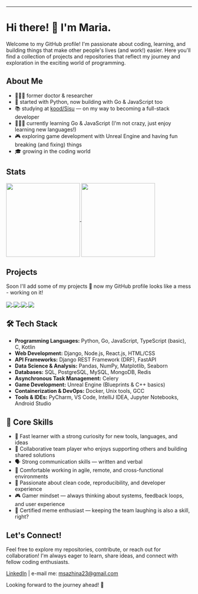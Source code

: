 ---

# Hi there! 👋 I'm Maria.

Welcome to my GitHub profile! 
I'm passionate about coding, learning, and building things that make other people's lives (and work!) easier. Here you'll find a collection of projects and repositories that reflect my journey and exploration in the exciting world of programming.

## About Me

- 👩🏻‍🔬 former doctor & researcher
- 🐍 started with Python, now building with Go & JavaScript too
- 📚 studying at [kood/Sisu](https://koodsisu.fi) — on my way to becoming a full-stack developer
- 🧚🏻‍♀️ currently learning Go & JavaScript (I'm not crazy, just enjoy learning new languages!)
- 🎮 exploring game development with Unreal Engine and having fun breaking (and fixing) things  
- 🎓 growing in the coding world


## Stats

<a href="https://github.com/kooken/github-readme-stats">
  <img height=200 align="center" src="https://github-readme-stats.vercel.app/api?username=kooken&theme=buefy&hide_border=true&include_all_commits=true&count_private=true&hide_rank=true&show_icons=true" />
</a>

<a href="https://github.com/kooken/github-readme-stats">
  <img height=200 align="center" src="https://github-readme-stats.vercel.app/api/top-langs?username=kooken&theme=buefy&show_icons=true&layout=compact&card_width=320&hide=dockerfile,css&hide_border=true" />
</a>

## Projects

Soon I'll add some of my projects 💫 now my GitHub profile looks like a mess - working on it!

<a href="https://github.com/kooken/C-Piscine-Hive">
  <img align="center" src="https://github-readme-stats.vercel.app/api/pin/?username=kooken&repo=C-Piscine-Hive&theme=buefy" />
</a>
<a href="https://github.com/kooken/codingschool">
  <img align="center" src="https://github-readme-stats.vercel.app/api/pin/?username=kooken&repo=codingschool&theme=buefy" />
</a>
<a href="https://github.com/kooken/Bulletin-Board">
  <img align="center" src="https://github-readme-stats.vercel.app/api/pin/?username=kooken&repo=Bulletin-Board&theme=buefy" />
</a>
<a href="https://github.com/kooken/JavaScript">
  <img align="center" src="https://github-readme-stats.vercel.app/api/pin/?username=kooken&repo=JavaScript&theme=buefy" />
</a>

## 🛠️ Tech Stack

- **Programming Languages:** Python, Go, JavaScript, TypeScript (basic), C, Kotlin  
- **Web Development:** Django, Node.js, React.js, HTML/CSS  
- **API Frameworks:** Django REST Framework (DRF), FastAPI  
- **Data Science & Analysis:** Pandas, NumPy, Matplotlib, Seaborn  
- **Databases:** SQL, PostgreSQL, MySQL, MongoDB, Redis  
- **Asynchronous Task Management:** Celery  
- **Game Development:** Unreal Engine (Blueprints & C++ basics)  
- **Containerization & DevOps:** Docker, Unix tools, GCC  
- **Tools & IDEs:** PyCharm, VS Code, IntelliJ IDEA, Jupyter Notebooks, Android Studio

## 🌟 Core Skills

- 🚀 Fast learner with a strong curiosity for new tools, languages, and ideas  
- 🤝 Collaborative team player who enjoys supporting others and building shared solutions  
- 🗣️ Strong communication skills — written and verbal  
- 🧩 Comfortable working in agile, remote, and cross-functional environments  
- 🧼 Passionate about clean code, reproducibility, and developer experience  
- 🎮 Gamer mindset — always thinking about systems, feedback loops, and user experience
- 🐸 Certified meme enthusiast — keeping the team laughing is also a skill, right?

## Let's Connect!

Feel free to explore my repositories, contribute, or reach out for collaboration! I'm always eager to learn, share ideas, and connect with fellow coding enthusiasts.

[LinkedIn](https://www.linkedin.com/in/mariasazhina/) | e-mail me: msazhina23@gmail.com

Looking forward to the journey ahead! 🚀
